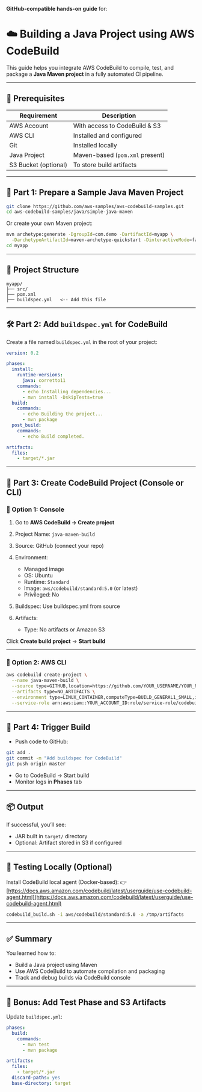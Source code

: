 **GitHub-compatible hands-on guide** for:

# ☁️ Building a Java Project using **AWS CodeBuild**

This guide helps you integrate AWS CodeBuild to compile, test, and package a **Java Maven project** in a fully automated CI pipeline.

---

## 🧩 Prerequisites

| Requirement          | Description                     |
| -------------------- | ------------------------------- |
| AWS Account          | With access to CodeBuild & S3   |
| AWS CLI              | Installed and configured        |
| Git                  | Installed locally               |
| Java Project         | Maven-based (`pom.xml` present) |
| S3 Bucket (optional) | To store build artifacts        |

---

## 🚀 Part 1: Prepare a Sample Java Maven Project

```bash
git clone https://github.com/aws-samples/aws-codebuild-samples.git
cd aws-codebuild-samples/java/simple-java-maven
```

Or create your own Maven project:

```bash
mvn archetype:generate -DgroupId=com.demo -DartifactId=myapp \
  -DarchetypeArtifactId=maven-archetype-quickstart -DinteractiveMode=false
cd myapp
```

---

## 📁 Project Structure

```
myapp/
├── src/
├── pom.xml
├── buildspec.yml   <-- Add this file
```

---

## 🛠️ Part 2: Add `buildspec.yml` for CodeBuild

Create a file named `buildspec.yml` in the root of your project:

```yaml
version: 0.2

phases:
  install:
    runtime-versions:
      java: corretto11
    commands:
      - echo Installing dependencies...
      - mvn install -DskipTests=true
  build:
    commands:
      - echo Building the project...
      - mvn package
  post_build:
    commands:
      - echo Build completed.

artifacts:
  files:
    - target/*.jar
```

---

## 🧰 Part 3: Create CodeBuild Project (Console or CLI)

### 🔹 Option 1: Console

1. Go to **AWS CodeBuild → Create project**
2. Project Name: `java-maven-build`
3. Source: GitHub (connect your repo)
4. Environment:

   * Managed image
   * OS: Ubuntu
   * Runtime: `Standard`
   * Image: `aws/codebuild/standard:5.0` (or latest)
   * Privileged: No
5. Buildspec: Use buildspec.yml from source
6. Artifacts:

   * Type: No artifacts or Amazon S3

Click **Create build project** → **Start build**

---

### 🔹 Option 2: AWS CLI

```bash
aws codebuild create-project \
  --name java-maven-build \
  --source type=GITHUB,location=https://github.com/YOUR_USERNAME/YOUR_REPO \
  --artifacts type=NO_ARTIFACTS \
  --environment type=LINUX_CONTAINER,computeType=BUILD_GENERAL1_SMALL,image=aws/codebuild/standard:5.0,environmentVariables=[] \
  --service-role arn:aws:iam::YOUR_ACCOUNT_ID:role/service-role/codebuild-role
```

---

## 🔄 Part 4: Trigger Build

* Push code to GitHub:

```bash
git add .
git commit -m "Add buildspec for CodeBuild"
git push origin master
```

* Go to CodeBuild → Start build
* Monitor logs in **Phases** tab

---

## 📦 Output

If successful, you’ll see:

* JAR built in `target/` directory
* Optional: Artifact stored in S3 if configured

---

## 🧪 Testing Locally (Optional)

Install CodeBuild local agent (Docker-based):
👉 [https://docs.aws.amazon.com/codebuild/latest/userguide/use-codebuild-agent.html](https://docs.aws.amazon.com/codebuild/latest/userguide/use-codebuild-agent.html)

```bash
codebuild_build.sh -i aws/codebuild/standard:5.0 -a /tmp/artifacts
```

---

## ✅ Summary

You learned how to:

* Build a Java project using Maven
* Use AWS CodeBuild to automate compilation and packaging
* Track and debug builds via CodeBuild console

---

## 🧠 Bonus: Add Test Phase and S3 Artifacts

Update `buildspec.yml`:

```yaml
phases:
  build:
    commands:
      - mvn test
      - mvn package

artifacts:
  files:
    - target/*.jar
  discard-paths: yes
  base-directory: target
```
